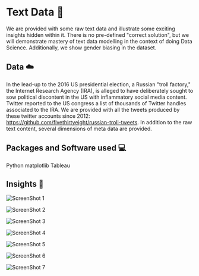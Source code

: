 # Text Data :metal:

We are provided with some raw text data and illustrate some exciting insights hidden within it. There is no pre-defined "correct solution", but we will demonstrate mastery of text data modelling in the context of doing Data Science. Additionally, we show gender biasing in the dataset. 



## Data :cloud:
In the lead-up to the 2016 US presidential election, a Russian "troll factory," the Internet Research Agency (IRA), is alleged to have deliberately sought to sow political discontent in the US with inflammatory social media content. Twitter reported to the US congress a list of thousands of Twitter handles associated to the IRA. We are provided with all the tweets produced by these twitter accounts since 2012: https://github.com/fivethirtyeight/russian-troll-tweets. In addition to the raw text content, several dimensions of meta data are provided.

## Packages and Software used :computer:
Python
matplotlib
Tableau

## Insights :pencil:

![ScreenShot 1](Visualizations/Biasing.png)

![ScreenShot 2](Visualizations/sentiment.png)

![ScreenShot 3](Visualizations/TrendingHashtags.png)

![ScreenShot 4](Visualizations/Tweet_subjectivity_over_the_years.png)

![ScreenShot 5](Visualizations/Tweets_in_months_of_2016.png)

![ScreenShot 6](Visualizations/tweets_posted_about_hillary_in_2016.png)

![ScreenShot 7](Visualizations/Tweets_in_Years.png)

